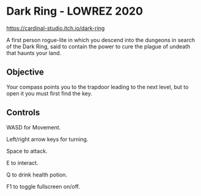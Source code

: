 # Dark Ring - LOWREZ 2020

https://cardinal-studio.itch.io/dark-ring

A first person rogue-lite in which you descend into the dungeons in search of the Dark Ring,
said to contain the power to cure the plague of undeath that haunts your land.

## Objective

Your compass points you to the trapdoor leading to the next level, but to open it you must first find the key.

## Controls

WASD for Movement.

Left/right arrow keys for turning.

Space to attack.

E to interact.

Q to drink health potion.

F1 to toggle fullscreen on/off.

<!--- Up/Down arrow keys to change what to interact with (if items are overlapping). --->
